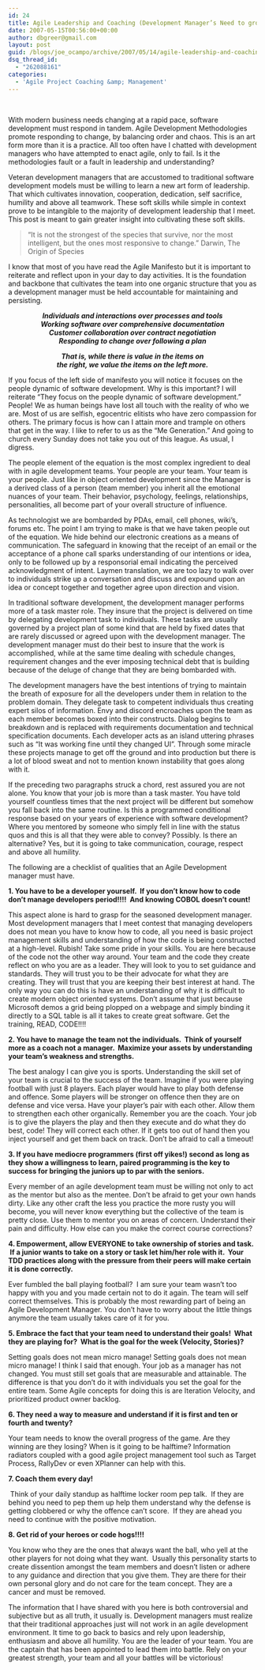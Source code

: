 ```yaml
---
id: 24
title: Agile Leadership and Coaching (Development Manager’s Need to grow up!)
date: 2007-05-15T00:56:00+00:00
author: dbgreer@gmail.com
layout: post
guid: /blogs/joe_ocampo/archive/2007/05/14/agile-leadership-and-coaching-development-manager-s-need-to-grow-up.aspx
dsq_thread_id:
  - "262088161"
categories:
  - 'Agile Project Coaching &amp; Management'
---
```

&nbsp;


  


With modern business needs changing at a rapid pace, software development must respond in tandem. Agile Development Methodologies promote responding to change, by balancing order and chaos. This is an art form more than it is a practice. All too often have I chatted with development managers who have attempted to enact agile, only to fail. Is it the methodologies fault or a fault in leadership and understanding?
  


Veteran development managers that are accustomed to traditional software development models must be willing to learn a new art form of leadership. That which cultivates innovation, cooperation, dedication, self sacrifice, humility and above all teamwork. These soft skills while simple in context prove to be intangible to the majority of development leadership that I meet. This post is meant to gain greater insight into cultivating these soft skills.
  


> 
  
> 
> 
> &#8220;It is not the strongest of the species that survive, nor the most intelligent, but the ones most responsive to change.” Darwin, The Origin of Species


  


I know that most of you have read the Agile Manifesto but it is important to reiterate and reflect upon in your day to day activities. It is the foundation and backbone that cultivates the team into one organic structure that you as a development manager must be held accountable for maintaining and persisting.
  


<P align="center">
  <EM><STRONG>Individuals and interactions over processes and tools <BR />Working software over comprehensive documentation <BR />Customer collaboration over contract negotiation <BR />Responding to change over following a plan</STRONG></EM>
</P>


  


<P align="center">
  <EM><STRONG>That is, while there is value in the items on <BR />the right, we value the items on the left more.</STRONG></EM>
</P>


  


If you focus of the left side of manifesto you will notice it focuses on the people dynamic of software development. Why is this important? I will reiterate “They focus on the people dynamic of software development.” People! We as human beings have lost all touch with the reality of who we are. Most of us are selfish, egocentric elitists who have zero compassion for others. The primary focus is how can I attain more and trample on others that get in the way. I like to refer to us as the “Me Generation.” And going to church every Sunday does not take you out of this league. As usual, I digress.
  


The people element of the equation is the most complex ingredient to deal with in agile development teams. Your people are your team. Your team is your people. Just like in object oriented development since the Manager is a&nbsp;derived class of a person (team member) you inherit all the emotional nuances of your team. Their behavior, psychology, feelings, relationships, personalities, all become part of your overall structure of influence.
  


As technologist we are bombarded by PDAs, email, cell phones, wiki’s, forums etc. The point I am trying to make is that we have taken people out of the equation. We hide behind our electronic creations as a means of communication. The safeguard in knowing that the receipt of an email or the acceptance of a phone call sparks understanding of our intentions or idea, only to be followed up by a responsorial email indicating the perceived acknowledgment of intent. Laymen translation, we are too lazy to walk over to individuals strike up a conversation and discuss and expound upon an idea or concept together and together agree upon direction and vision.
  


In traditional software development, the development manager performs more of a task master role. They insure that the project is delivered on time by delegating development task to individuals. These tasks are usually governed by a project plan of some kind that are held by fixed dates that are rarely discussed or agreed upon with the development manager. The development manager must do their best to insure that the work is accomplished, while at the same time dealing with schedule changes, requirement changes and the ever imposing technical debt that is building because of the deluge of change that they are being bombarded with.
  


The development managers have the best intentions of trying to maintain the breath of exposure for all the developers under them in relation to the problem domain. They delegate task to competent individuals thus creating expert silos of information. Envy and discord encroaches upon the team as each member becomes boxed into their constructs. Dialog begins to breakdown and is replaced with requirements documentation and technical specification documents. Each developer acts as an island uttering phrases such as&nbsp;“It was working fine until they changed UI”. Through some miracle these projects manage to get off the ground and into production but there is a lot of blood sweat and not to mention known instability that goes along with it.
  


If the preceding two paragraphs struck a chord, rest assured you are not alone. You know that your job is more than a task master. You have told yourself countless times that the next project will be different but somehow you fall back into the same routine. Is this a programmed conditional response based on your years of experience with software development? Where you mentored by someone who simply fell in line with the status quos and this is all that they were able to convey? Possibly. Is there an alternative? Yes, but it is going to take communication, courage, respect and above all humility.
  


The following are a checklist of qualities that an Agile Development manager must have.
  


**1. You have to be a developer yourself. &nbsp;If you don’t know how to code don’t manage developers period!!!! &nbsp;And knowing COBOL doesn’t count!**
  


This aspect alone is hard to grasp for the seasoned development manager. Most development managers that I meet contest that managing developers does not mean you have to know how to code, all you need is basic project management skills and understanding of how the code is being constructed at a high-level. Rubish! Take some pride in your skills. You are here because of the code not the other way around. Your team and the code they create reflect on who you are as a leader. They will look to you to set guidance and standards. They will trust you to be their advocate for what they are creating. They will trust that you are keeping their best interest at hand. The only way you can do this is have an understanding of why it is difficult to create modern object oriented systems. Don’t assume that just because Microsoft demos a grid being plopped on a webpage and simply binding it directly to a SQL table is all it takes to create great software. Get the training, READ, CODE!!!!
  


**2. You have to manage the team not the individuals. &nbsp;Think of yourself more as a coach not a manager. &nbsp;Maximize your assets by understanding your team’s weakness and strengths.**
  


The best analogy I can give you is sports. Understanding the skill set of your team is crucial to the success of the team. Imagine if you were playing football with just 8 players. Each player would have to play both defense and offence. Some players will be stronger on offence then they are on defense and vice versa. Have your player’s pair with each other. Allow them to strengthen each other organically. Remember you are the coach. Your job is to give the players the play and then they execute and do what they do best, code! They will correct each other. If it gets too out of hand then you inject yourself and get them back on track. Don’t be afraid to call a timeout!
  


**3. If you have mediocre programmers (first off yikes!) second as long as they show a willingness to learn, paired programming is the key to success for bringing the juniors up to par with the seniors.**
  


Every member of an agile development team must be willing not only to act as the mentor but also as the mentee. Don’t be afraid to get your own hands dirty. Like any other craft the less you practice the more rusty you will become, you will never know everything but the collective of the team is pretty close. Use them to mentor you on areas of concern. Understand their pain and difficulty. How else can you make the correct course corrections?
  


**4. Empowerment, allow EVERYONE to take ownership of stories and task. &nbsp;If a junior wants to take on a story or task let him/her role with it. &nbsp;Your TDD practices along with the pressure from their peers will make certain it is done correctly.** &nbsp;
  


Ever fumbled the ball playing football? &nbsp;I am sure your team wasn’t too happy with you and you made certain not to do it again. The team will self correct themselves. This is probably the most rewarding part of being an Agile Development Manager. You don’t have to worry about the little things anymore the team usually takes care of it for you.
  


**5. Embrace the fact that your team need to understand their goals! &nbsp;What they are playing for? &nbsp;What is the goal for the week (Velocity, Stories)?**
  


Setting goals does not mean micro manage! Setting goals does not mean micro manage! I think I said that enough. Your job as a manager has not changed. You must still set goals that are measurable and attainable. The difference is that you don’t do it with individuals you set the goal for the entire team. Some Agile concepts for doing this is are Iteration Velocity, and prioritized product owner backlog.
  


**6. They need a way to measure and understand if it is first and ten or fourth and twenty?** 
  


Your team needs to know the overall progress of the game. Are they winning are they losing? When is it going to be halftime? Information radiators coupled with a good agile project management tool such as Target Process, RallyDev or even XPlanner can help with this.
  


**7. Coach them every day!** &nbsp;
  


&nbsp;Think of your daily standup as halftime locker room pep talk. &nbsp;If they are behind you need to pep them up help them understand why the defense is getting clobbered or why the offence can’t score. &nbsp;If they are ahead you need to continue with the positive motivation.
  


**8. Get rid of your heroes or code hogs!!!!** 
  


You know who they are the ones that always want the ball, who yell at the other players for not doing what they want. &nbsp;Usually this personality starts to create dissention amongst the team members and doesn’t listen or adhere to any guidance and direction that you give them. They are there for their own personal glory and do not care for the team concept. They are a cancer and must be removed.
  


The information that I have shared with you here is both controversial and subjective but as all truth, it usually is. Development managers must realize that their traditional approaches just will not work in an agile development environment. It time to go back to basics and rely upon leadership, enthusiasm and above all humility. You are the leader of your team. You are the captain that has been appointed to lead them into battle. Rely on your greatest strength, your team and all your battles will be victorious!

<IMG height="1" src="http://www.agilejoe.com/aggbug.aspx?PostID=12" width="1" />
